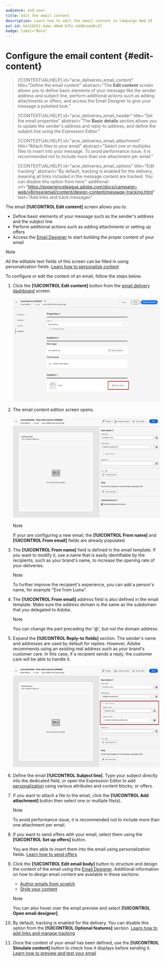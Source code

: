 ```yaml
---
audience: end-user
title: Edit the email content
description: Learn how to edit the email content in Campaign Web UI
exl-id: b6316551-bebc-40e0-b75c-4408ce4d6c57
badge: label="Beta" 
---
```

# Configure the email content {#edit-content}

>[!CONTEXTUALHELP]
>id="acw_deliveries_email_content"
>title="Define the email content"
>abstract="The **Edit content** screen allows you to define basic elements of your message like the sender address and subject line, perform additional actions such as adding attachments or offers, and access the Email Designer to give your message a polished look."

>[!CONTEXTUALHELP]
>id="acw_deliveries_email_header"
>title="Set the email properties"
>abstract="The **Basic details** section allows you to update the sender's address and reply-to address, and define the subject line using the Expression Editor."

>[!CONTEXTUALHELP]
>id="acw_deliveries_email_attachment"
>title="Attach files to your email"
>abstract="Select one or multiples files to insert into your message. To avoid performance issue, it is recommended not to include more than one attachment per email."

>[!CONTEXTUALHELP]
>id="acw_deliveries_email_options"
>title="Edit tracking"
>abstract="By default, tracking is enabled for the delivery, meaning all links included in the message content are tracked. You can disable this option from here."
>additional-url="https://experienceleague.adobe.com/docs/campaign-web/v8/msg/email/content/design-content/message-tracking.html" text="Add links and track messages"

The email **[!UICONTROL Edit content]** screen allows you to:

* Define basic elements of your message such as the sender's address and the subject line
* Perform additional actions such as adding attachments or setting up offers
* Access the [Email Designer](get-started-email-designer.md#start-authoring) to start building the proper content of your email

>[!NOTE]
>
>All the editable text fields of this screen can be filled in using personalization fields. [Learn how to personalize content](../personalization/personalize.md)

To configure or edit the content of an email, follow the steps below.

1. Click the **[!UICONTROL Edit content]** button from the [email delivery dashboard](../email/create-email.md) screen.

    ![](assets/email-edit-content-button.png)

1. The email content edition screen opens.

    ![](assets/email-edit-content-dashboard.png)

    >[!NOTE]
    >
    >If your are configuring a new email, the **[!UICONTROL From name]** and **[!UICONTROL From email]** fields are already populated.

1. The **[!UICONTROL From name]** field is defined in the email template. If you want to modify it, use a name that is easily identifiable by the recipients, such as your brand's name, to increase the opening rate of your deliveries.

    >[!NOTE]
    >
    >To further improve the recipient's experience, you can add a person's name, for example "Eve from Luma".

1. The **[!UICONTROL From email]** address field is also defined in the email template. Make sure the address domain is the same as the subdomain that you delegated to Adobe.

    >[!NOTE]
    >
    >You can change the part preceding the '@', but not the domain address.

1. Expand the **[!UICONTROL Reply-to fields]** section. The sender's name and addresses are used by default for replies. However, Adobe recommends using an existing real address such as your brand's customer care. In this case, if a recipient sends a reply, the customer care will be able to handle it.

    ![](assets/email-edit-content-reply-to.png)

1. Define the email **[!UICONTROL Subject line]**. Type your subject directly into the dedicated field, or open the Expression Editor to add [personalization](../personalization/personalize.md) using various attributes and content blocks, or offers.

1. If you want to attach a file to the email, click the **[!UICONTROL Add attachment]** button then select one or multiple file(s).
    
    >[!NOTE]
    >
    >    To avoid performance issue, it is recommended not to include more than one attachment per email.

    <!--limitation on size + number of files?-->

1. If you want to send offers with your email, select them using the **[!UICONTROL Set up offers]** button.

    You are then able to insert them into the email using personalization fields. [Learn how to send offers](offers.md)

1. Click the **[!UICONTROL Edit email body]** button to structure and design the content of the email using the [Email Designer](get-started-email-designer.md#start-authoring). Additional information on how to design email content are available in these sections:

    * [Author emails from scratch](create-email-content.md)
    * [Style your content](get-started-email-style.md)

    >[!NOTE]
    >
    >You can also hover over the email preview and select **[!UICONTROL Open email designer]**.

1. By default, tracking is enabled for the delivery. You can disable this option from the **[!UICONTROL Optional features]** section. [Learn how to add links and manage tracking](message-tracking.md)

1. Once the content of your email has been defined, use the **[!UICONTROL Simulate content]** button to check how it displays before sending it. [Learn how to preview and test your email](../preview-test/preview-test.md)

